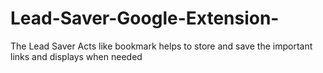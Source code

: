 # Lead-Saver-Google-Extension-
The Lead Saver Acts like bookmark helps to store and save the important links and displays when needed
